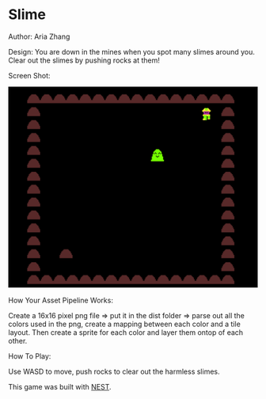 # Slime

Author: Aria Zhang

Design: You are down in the mines when you spot many slimes around you. Clear out the slimes by pushing rocks at them!

Screen Shot:

![Screen Shot](screenshot.png)

How Your Asset Pipeline Works:

Create a 16x16 pixel png file => put it in the dist folder => parse out all the colors used in the png, create a mapping between each color and a tile layout. Then create a sprite for each color and layer them ontop of each other.

How To Play:

Use WASD to move, push rocks to clear out the harmless slimes.

This game was built with [NEST](NEST.md).

